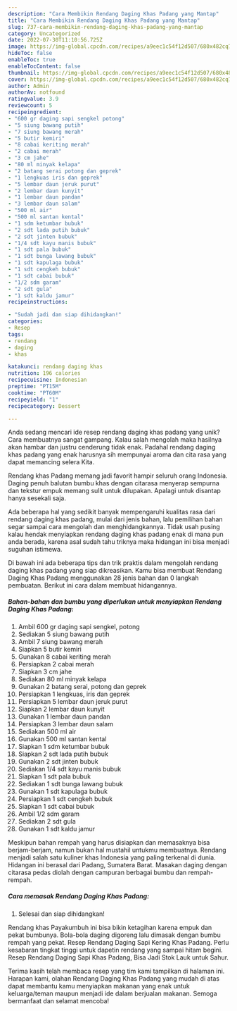 ```yaml
---
description: "Cara Membikin Rendang Daging Khas Padang yang Mantap"
title: "Cara Membikin Rendang Daging Khas Padang yang Mantap"
slug: 737-cara-membikin-rendang-daging-khas-padang-yang-mantap
category: Uncategorized
date: 2022-07-30T11:10:56.725Z
image: https://img-global.cpcdn.com/recipes/a9eec1c54f12d507/680x482cq70/rendang-daging-khas-padang-foto-resep-utama.jpg
hideToc: false
enableToc: true
enableTocContent: false
thumbnail: https://img-global.cpcdn.com/recipes/a9eec1c54f12d507/680x482cq70/rendang-daging-khas-padang-foto-resep-utama.jpg
cover: https://img-global.cpcdn.com/recipes/a9eec1c54f12d507/680x482cq70/rendang-daging-khas-padang-foto-resep-utama.jpg
author: Admin
authorAv: notfound
ratingvalue: 3.9
reviewcount: 5
recipeingredient:
- "600 gr daging sapi sengkel potong"
- "5 siung bawang putih"
- "7 siung bawang merah"
- "5 butir kemiri"
- "8 cabai keriting merah"
- "2 cabai merah"
- "3 cm jahe"
- "80 ml minyak kelapa"
- "2 batang serai potong dan geprek"
- "1 lengkuas iris dan geprek"
- "5 lembar daun jeruk purut"
- "2 lembar daun kunyit"
- "1 lembar daun pandan"
- "3 lembar daun salam"
- "500 ml air"
- "500 ml santan kental"
- "1 sdm ketumbar bubuk"
- "2 sdt lada putih bubuk"
- "2 sdt jinten bubuk"
- "1/4 sdt kayu manis bubuk"
- "1 sdt pala bubuk"
- "1 sdt bunga lawang bubuk"
- "1 sdt kapulaga bubuk"
- "1 sdt cengkeh bubuk"
- "1 sdt cabai bubuk"
- "1/2 sdm garam"
- "2 sdt gula"
- "1 sdt kaldu jamur"
recipeinstructions:

- "Sudah jadi dan siap dihidangkan!"
categories:
- Resep
tags:
- rendang
- daging
- khas

katakunci: rendang daging khas 
nutrition: 196 calories
recipecuisine: Indonesian
preptime: "PT15M"
cooktime: "PT60M"
recipeyield: "1"
recipecategory: Dessert

---
```





Anda sedang mencari ide resep rendang daging khas padang yang unik? Cara membuatnya sangat gampang. Kalau salah mengolah maka hasilnya akan hambar dan justru cenderung tidak enak. Padahal rendang daging khas padang yang enak harusnya sih mempunyai aroma dan cita rasa yang dapat memancing selera Kita.





Rendang khas Padang memang jadi favorit hampir seluruh orang Indonesia. Daging penuh balutan bumbu khas dengan citarasa menyerap sempurna dan tekstur empuk memang sulit untuk dilupakan. Apalagi untuk disantap hanya sesekali saja.

Ada beberapa hal yang sedikit banyak mempengaruhi kualitas rasa dari rendang daging khas padang, mulai dari jenis bahan, lalu pemilihan bahan segar sampai cara mengolah dan menghidangkannya. Tidak usah pusing kalau hendak menyiapkan rendang daging khas padang enak di mana pun anda berada, karena asal sudah tahu triknya maka hidangan ini bisa menjadi suguhan istimewa.






Di bawah ini ada beberapa tips dan trik praktis dalam mengolah rendang daging khas padang yang siap dikreasikan. Kamu bisa membuat Rendang Daging Khas Padang menggunakan 28 jenis bahan dan 0 langkah pembuatan. Berikut ini cara dalam membuat hidangannya.

<!--inarticleads1-->

##### Bahan-bahan dan bumbu yang diperlukan untuk menyiapkan Rendang Daging Khas Padang:

1. Ambil 600 gr daging sapi sengkel, potong
1. Sediakan 5 siung bawang putih
1. Ambil 7 siung bawang merah
1. Siapkan 5 butir kemiri
1. Gunakan 8 cabai keriting merah
1. Persiapkan 2 cabai merah
1. Siapkan 3 cm jahe
1. Sediakan 80 ml minyak kelapa
1. Gunakan 2 batang serai, potong dan geprek
1. Persiapkan 1 lengkuas, iris dan geprek
1. Persiapkan 5 lembar daun jeruk purut
1. Siapkan 2 lembar daun kunyit
1. Gunakan 1 lembar daun pandan
1. Persiapkan 3 lembar daun salam
1. Sediakan 500 ml air
1. Gunakan 500 ml santan kental
1. Siapkan 1 sdm ketumbar bubuk
1. Siapkan 2 sdt lada putih bubuk
1. Gunakan 2 sdt jinten bubuk
1. Sediakan 1/4 sdt kayu manis bubuk
1. Siapkan 1 sdt pala bubuk
1. Sediakan 1 sdt bunga lawang bubuk
1. Gunakan 1 sdt kapulaga bubuk
1. Persiapkan 1 sdt cengkeh bubuk
1. Siapkan 1 sdt cabai bubuk
1. Ambil 1/2 sdm garam
1. Sediakan 2 sdt gula
1. Gunakan 1 sdt kaldu jamur


Meskipun bahan rempah yang harus disiapkan dan memasaknya bisa berjam-berjam, namun bukan hal mustahil untukmu membuatnya. Rendang menjadi salah satu kuliner khas Indonesia yang paling terkenal di dunia. Hidangan ini berasal dari Padang, Sumatera Barat. Masakan daging dengan citarasa pedas diolah dengan campuran berbagai bumbu dan rempah-rempah. 

<!--inarticleads2-->

##### Cara memasak Rendang Daging Khas Padang:


1. Selesai dan siap dihidangkan!

Rendang khas Payakumbuh ini bisa bikin ketagihan karena empuk dan pekat bumbunya. Bola-bola daging digoreng lalu dimasak dengan bumbu rempah yang pekat. Resep Rendang Daging Sapi Kering Khas Padang. Perlu kesabaran tingkat tinggi untuk dapetin rendang yang sampai hitam begini. Resep Rendang Daging Sapi Khas Padang, Bisa Jadi Stok Lauk untuk Sahur. 

Terima kasih telah membaca resep yang tim kami tampilkan di halaman ini. Harapan kami, olahan Rendang Daging Khas Padang yang mudah di atas dapat membantu kamu menyiapkan makanan yang enak untuk keluarga/teman maupun menjadi ide dalam berjualan makanan. Semoga bermanfaat dan selamat mencoba!

